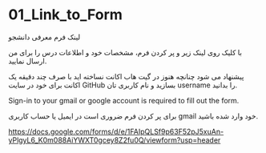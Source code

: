 # 01_Link_to_Form
لینک فرم معرفی دانشجو

با کلیک روی لینک زیر و پر کردن فرم، مشخصات خود و اطلاعات درس را برای من ارسال نمایید.

پیشنهاد می شود چنانچه هنوز در گیت هاب اکانت نساخته اید با صرف چند دقیقه یک اکانت برای خود در سایت GitHub بسازید و نام کاربری تان username را بدانید.

Sign-in to your gmail or google account is required to fill out the form.

برای پر کردن فرم ضروری است در ایمیل یا حساب کاربری gmail خود وارد شده باشید.


https://docs.google.com/forms/d/e/1FAIpQLSf9p63F52pJ5xuAn-yPlgyL6_K0m088AiYWXT0gcey8Z2fu0Q/viewform?usp=header

